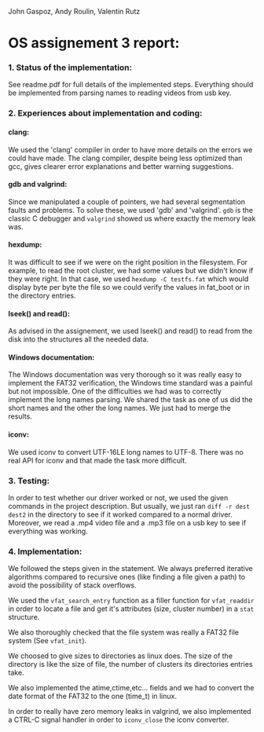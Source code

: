 John Gaspoz, Andy Roulin, Valentin Rutz

OS assignement 3 report:
========================

### 1. Status of the implementation:

See readme.pdf for full details of the implemented steps. Everything should be implemented from parsing names to reading videos from usb key.

### 2. Experiences about implementation and coding:

####   clang:

We used the 'clang' compiler in order to have more details on the errors we could have made. The clang compiler, despite being less optimized than gcc, gives clearer error explanations and better warning suggestions.

####   gdb and valgrind:

Since we manipulated a couple of pointers, we had several segmentation faults and problems. To solve these, we used 'gdb' and 'valgrind'. `gdb` is the classic C debugger and `valgrind` showed us where exactly the memory leak was.

#### hexdump:

It was difficult to see if we were on the right position in the filesystem. For example, to read the root cluster, we had some values but we didn't know if they were right.
In that case, we used `hexdump -C testfs.fat` which would display byte per byte the file so we could verify the values in fat_boot or in the directory entries.

#### lseek() and read():

As advised in the assignement, we used lseek() and read() to read from the disk into the structures all the needed data.

#### Windows documentation:

The Windows documentation was very thorough so it was really easy to implement the FAT32 verification, the Windows time standard was a painful but not impossible.
One of the difficulties we had was to correctly implement the long names parsing. We shared the task as one of us did the short names and the other the long names. We just had to merge the results.

#### iconv:

We used iconv to convert UTF-16LE long names to UTF-8.
There was no real API for iconv and that made the task more difficult.

### 3. Testing:

In order to test whether our driver worked or not, we used the given commands in the project description.
But usually, we just ran `diff -r dest dest2` in the directory to see if it worked compared to a normal driver.
Moreover, we read a .mp4 video file and a .mp3 file on a usb key to see if everything was working.

### 4. Implementation:

We followed the steps given in the statement. We always preferred iterative algorithms compared to recursive ones (like finding a file given a path) to avoid the possibility of stack overflows.

We used the `vfat_search_entry` function as a filler function for `vfat_readdir` in order to locate a file and get it's attributes (size, cluster number) in a `stat` structure.

We also thoroughly checked that the file system was really a FAT32 file system (See `vfat_init`).

We choosed to give sizes to directories as linux does. The size of the directory is like the size of file, the number of clusters its directories entries take.

We also implemented the atime,ctime,etc... fields and we had to convert the date format of the FAT32 to the one (time_t) in linux.

In order to really have zero memory leaks in valgrind, we also implemented a CTRL-C signal handler in order to `iconv_close` the iconv converter.
